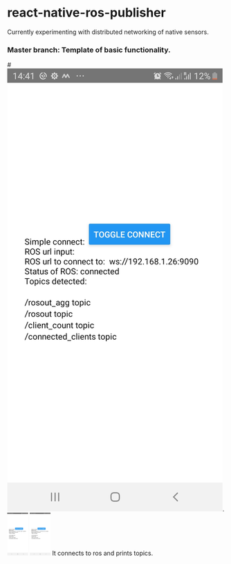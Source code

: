 # react-native-ros-publisher 
Currently experimenting with distributed networking of native sensors.

### Master branch: Template of basic functionality.
#![connect to ros and print topics](/assets/connected.jpeg "Connects and Reads Network Topics.").
<img src="/assets/connected.jpeg" width="48">
<img src="https://github.com/ThomasCarstens/react-native-ros-publisher/blob/master/assets/connected.jpeg" width="48">
It connects to ros and prints topics.
